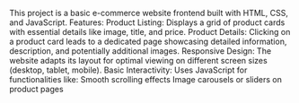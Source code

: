 This project is a basic e-commerce website frontend built with HTML, CSS, and JavaScript.
Features:
Product Listing: Displays a grid of product cards with essential details like image, title, and price.
Product Details: Clicking on a product card leads to a dedicated page showcasing detailed information, description, and potentially additional images.
Responsive Design: The website adapts its layout for optimal viewing on different screen sizes (desktop, tablet, mobile).
Basic Interactivity: Uses JavaScript for functionalities like:
Smooth scrolling effects
Image carousels or sliders on product pages


